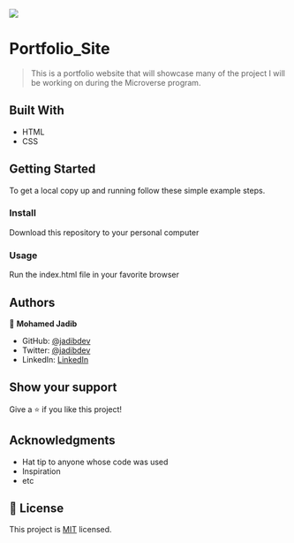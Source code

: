 ![](https://img.shields.io/badge/Microverse-blueviolet)

# Portfolio_Site

> This is a portfolio website that will showcase many of the project I will be working on during the Microverse program.

## Built With

- HTML
- CSS

## Getting Started

To get a local copy up and running follow these simple example steps.

### Install

Download this repository to your personal computer

### Usage

Run the index.html file in your favorite browser

## Authors

👤 **Mohamed Jadib**

- GitHub: [@jadibdev](https://github.com/jadibdev)
- Twitter: [@jadibdev](https://twitter.com/MohamedJadib)
- LinkedIn: [LinkedIn](https://www.linkedin.com/in/mohamed-jadib-942a5041/)

## Show your support

Give a ⭐️ if you like this project!

## Acknowledgments

- Hat tip to anyone whose code was used
- Inspiration
- etc

## 📝 License

This project is [MIT](./MIT.md) licensed.
